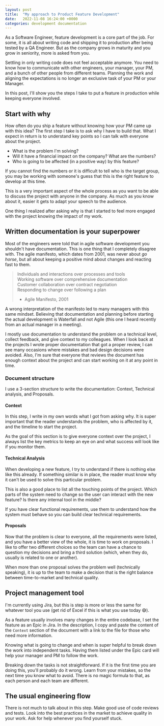 ```yaml
---
layout: post
title:  "My approach to Product Feature Development"
date:   2022-11-08 16:24:00 +0000
categories: development documentation
---
```


As a Software Engineer, feature development is a core part of the job. For some, it is all about writing code and shipping it to production after being tested by a QA Engineer. But as the company grows in maturity and you grow in seniority, more is asked from you. 

Settling in only writing code does not feel acceptable anymore. You need to know how to communicate with other engineers, your manager, your PM, and a bunch of other people from different teams. Planning the work and aligning the expectations is no longer an exclusive task of your PM or your Manager.

In this post, I'll show you the steps I take to put a feature in production while keeping everyone involved.

## Start with why

How often do you ship a feature without knowing how your PM came up with this idea? The first step I take is to ask why I have to build that. What I expect in return is to understand key points so I can talk with everyone about the project.

- What is the problem I'm solving?
- Will it have a financial impact on the company? What are the numbers?
- Who is going to be affected (in a positive way) by this feature?

If you cannot find the numbers or it is difficult to tell who is the target group, you may be working with someone's guess that this is the right feature to develop at this time.

This is a very important aspect of the whole process as you want to be able to discuss the project with anyone in the company. As much as you know about it, easier it gets to adapt your speech to the audience. 

One thing I realized after asking why is that I started to feel more engaged with the project knowing the impact of my work.

## Written documentation is your superpower

Most of the engineers were told that in agile software development you shouldn't have documentation. This is one thing that I completely disagree with. The agile manifesto, which dates from 2001, was never about *go horse*, but all about keeping a positive mind about changes and reacting fast to them.

>Individuals and interactions over processes and tools  
Working software over comprehensive documentation  
Customer collaboration over contract negotiation  
Responding to change over following a plan
>- Agile Manifesto, 2001

A wrong interpretation of the manifesto led to many managers with this same mindset. Believing that documentation and planning before starting the actual development is Waterfall and not Agile (this one I heard recently from an actual manager in a meeting).

I mostly use documentation to understand the problem on a technical level, collect feedback, and give context to my colleagues. When I look back at the projects I wrote proper documentation that got a proper review, I can see many occasions where mistakes and bad design decisions were avoided. Also, I'm sure that everyone that reviews the document has enough context about the project and can start working on it at any point in time.

### Document structure

I use a 3-section structure to write the documentation: Context, Technical analysis, and Proposals.

#### Context

In this step, I write in my own words what I got from asking why. It is super important that the reader understands the problem, who is affected by it, and the timeline to start the project.

As the goal of this section is to give everyone context over the project, I always list the key metrics to keep an eye on and what success will look like if you monitor them.

#### Technical Analysis

When developing a new feature, I try to understand if there is nothing else like this already. If something similar is in place, the reader must know why it can't be used to solve this particular problem.

This is also a good place to list all the touching points of the project. Which parts of the system need to change so the user can interact with the new feature? Is there any internal tool in the middle?

If you have clear functional requirements, use them to understand how the system must behave so you can build clear technical requirements.

#### Proposals

Now that the problem is clear to everyone, all the requirements were listed, and you have a better view of the whole, it is time to work on proposals. I like to offer two different choices so the team can have a chance to question my decisions and bring a third solution (which, when they do, usually is related to one or another).

When more than one proposal solves the problem well (technically speaking), it is up to the team to make a decision that is the right balance between time-to-market and technical quality.

## Project management tool

I'm currently using Jira, but this is step is more or less the same for whatever tool you use (get rid of Excel if this is what you use today 😅).

As a feature usually involves many changes in the entire codebase, I set the feature as an Epic in Jira. In the description, I copy and paste the content of the `Context` section of the document with a link to the file for those who need more information.

Knowing what is going to change and when is super helpful to break down the work into independent tasks. Having them listed under the Epic card will help your manager and PM to follow the work.

Breaking down the tasks is not straightforward. If it is the first time you are doing this, you'll probably do it wrong. Learn from your mistakes, so the next time you know what to avoid. There is no magic formula to that, as each person and each team are different.

## The usual engineering flow

There is not much to talk about in this step. Make good use of code reviews and tests. Look into the best practices in the market to achieve quality in your work. Ask for help whenever you find yourself stuck.
